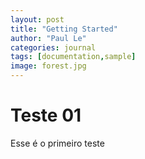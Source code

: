 ```yaml
---
layout: post
title: "Getting Started"
author: "Paul Le"
categories: journal
tags: [documentation,sample]
image: forest.jpg
---
```


# Teste 01

Esse é o primeiro teste